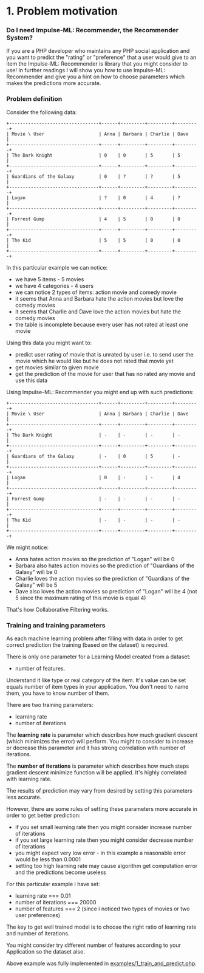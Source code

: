 # 1. Problem motivation

### Do I need Impulse-ML: Recommender, the Recommender System? 
If you are a PHP developer who maintains any PHP social application and you
want to predict the "rating" or "preference" that a user would give to an item
the Impulse-ML: Recommender is library that you might consider to use!
In further readings I will show you how to use Impulse-ML: Recommender
and give you a hint on how to choose parameters which makes the predictions
more accurate.

### Problem definition

Consider the following data:

```
+---------------------------------+------+---------+---------+---------+
| Movie \ User                    | Anna | Barbara | Charlie | Dave    |
+---------------------------------+------+---------+---------+---------+
| The Dark Knight                 | 0    | 0       | 5       | 5       |
+---------------------------------+------+---------+---------+---------+
| Guardians of the Galaxy         | 0    | ?       | ?       | 5       |
+---------------------------------+------+---------+---------+---------+
| Logan                           | ?    | 0       | 4       | ?       |
+---------------------------------+------+---------+---------+---------+
| Forrest Gump                    | 4    | 5       | 0       | 0       |
+---------------------------------+------+---------+---------+---------+
| The Kid                         | 5    | 5       | 0       | 0       |
+---------------------------------+------+---------+---------+---------+
```

In this particular example we can notice:

 -  we have 5 items - 5 movies
 -  we have 4 categories - 4 users
 -  we can notice 2 types of items: action movie and comedy movie
 -  it seems that Anna and Barbara hate the action movies but love the comedy movies
 -  it seems that Charlie and Dave love the action movies but hate the comedy movies
 -  the table is incomplete because every user has not rated at least one movie
 
Using this data you might want to:

 -  predict user rating of movie that is unrated by user i.e. to send user the movie which he would like but he does not rated that movie yet
 -  get movies similar to given movie
 -  get the prediction of the movie for user that has no rated any movie and use this data
 
Using Impulse-ML: Recommender you might end up with such predictions:

```
+---------------------------------+------+---------+---------+---------+
| Movie \ User                    | Anna | Barbara | Charlie | Dave    |
+---------------------------------+------+---------+---------+---------+
| The Dark Knight                 | -    | -       | -       | -       |
+---------------------------------+------+---------+---------+---------+
| Guardians of the Galaxy         | -    | 0       | 5       | -       |
+---------------------------------+------+---------+---------+---------+
| Logan                           | 0    | -       | -       | 4       |
+---------------------------------+------+---------+---------+---------+
| Forrest Gump                    | -    | -       | -       | -       |
+---------------------------------+------+---------+---------+---------+
| The Kid                         | -    | -       | -       | -       |
+---------------------------------+------+---------+---------+---------+
```

We might notice:

 -  Anna hates action movies so the prediction of "Logan" will be 0
 -  Barbara also hates action movies so the prediction of "Guardians of the Galaxy" will be 0
 -  Charlie loves the action movies so the prediction of "Guardians of the Galaxy" will be 5
 -  Dave also loves the action movies so prediction of "Logan" will be 4 (not 5 since the maximum rating of this movie is equal 4)

That's how Collaborative Filtering works.

### Training and training parameters

As each machine learning problem after filling with data in order to get correct prediction the training
(based on the dataset) is required.

There is only one parameter for a Learning Model created from a dataset:

 -  number of features.

Understand 
it like
type or real category of the item. It's value can be set equals number of item types in your 
application. You don't need to name them, you have to know number of them.

There are two training parameters:

 -  learning rate
 -  number of iterations

The **learning** **rate** is parameter which describes how much gradient descent
(which minimizes the error) will perform. You might to consider to increase or decrease 
this parameter and it has strong
correlation with number of iterations.

The **number** **of** **iterations** is parameter which describes how much steps gradient descent minimize function
will be applied. It's highly correlated with learning rate.

The results of prediction may vary from desired by setting this parameters less accurate.

However, there are some rules of setting these parameters more accurate in order to get
better prediction:

 -  if you set small learning rate then you might consider increase number of iterations
 -  if you set large learning rate then you might consider decrease number of iterations
 -  you might expect very low error - in this example a reasonable error would be less than 0.0001
 -  setting too high learning rate may cause algorithm get computation error and the predictions become 
 useless
 
For this particular example i have set:

 -  learning rate === 0.01
 -  number of iterations === 20000
 -  number of features === 2 (since i noticed two types of movies or two user preferences)
 
The key to get well trained model is to choose the right ratio of learning rate and number of iterations.
 
You might consider try different number of features according to your Application so the dataset also.

Above example was fully implemented in [examples/1_train_and_predict.php](examples/1_train_and_predict.php).